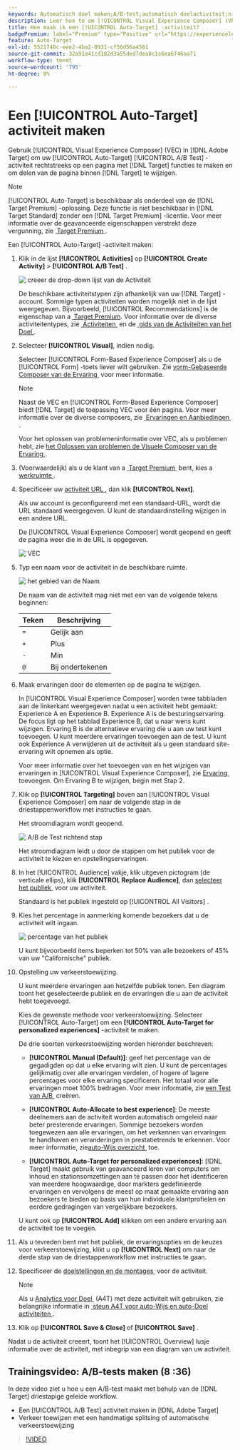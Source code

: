 ```yaml
---
keywords: Automatisch doel maken;A/B-test;automatisch doelactiviteit;nieuwe a/b-activiteit;automatisch doel;automatisch doel voor persoonlijke ervaringen;gepersonaliseerd;optimalisatie
description: Leer hoe te om [!UICONTROL Visual Experience Composer] (VEC) in  [!DNL Adobe Target]  te gebruiken om een [!UICONTROL Auto-Target] activiteit van de Test van A/B tot stand te brengen.
title: Hoe maak ik een [!UICONTROL Auto-Target] -activiteit?
badgePremium: label="Premium" type="Positive" url="https://experienceleague.adobe.com/docs/target/using/introduction/intro.html?lang=nl-NL#premium newtab=true" tooltip="Kijk wat er in Target Premium is opgenomen."
feature: Auto-Target
exl-id: 5521740c-eee2-4ba2-8931-cf56d56a4561
source-git-commit: 32a91a41cd182d3a55ded7dea8c1c6ea6f46aa71
workflow-type: tm+mt
source-wordcount: '795'
ht-degree: 0%

---
```


# Een [!UICONTROL Auto-Target] activiteit maken

Gebruik [!UICONTROL Visual Experience Composer] (VEC) in [!DNL Adobe Target] om uw [!UICONTROL Auto-Target] [!UICONTROL A/B Test] -activiteit rechtstreeks op een pagina met [!DNL Target] functies te maken en om delen van de pagina binnen [!DNL Target] te wijzigen.

>[!NOTE]
>
>[!UICONTROL Auto-Target] is beschikbaar als onderdeel van de [!DNL Target Premium] -oplossing. Deze functie is niet beschikbaar in [!DNL Target Standard] zonder een [!DNL Target Premium] -licentie. Voor meer informatie over de geavanceerde eigenschappen verstrekt deze vergunning, zie [&#x200B; Target Premium &#x200B;](/help/main/c-intro/intro.md).

Een [!UICONTROL Auto-Target] -activiteit maken:

1. Klik in de lijst **[!UICONTROL Activities]** op **[!UICONTROL Create Activity]** > **[!UICONTROL A/B Test]** .

   ![&#x200B; creeer de drop-down lijst van de Activiteit &#x200B;](/help/main/c-activities/t-test-ab/t-test-create-ab/assets/ab_select-new.png)

   De beschikbare activiteitstypen zijn afhankelijk van uw [!DNL Target] -account. Sommige typen activiteiten worden mogelijk niet in de lijst weergegeven. Bijvoorbeeld, [!UICONTROL Recommendations] is de eigenschap van a [&#x200B; Target Premium &#x200B;](/help/main/c-intro/intro.md#premium). Voor informatie over de diverse activiteitentypes, zie [&#x200B; Activiteiten &#x200B;](/help/main/c-activities/activities.md) en de [&#x200B; gids van de Activiteiten van het Doel &#x200B;](/help/main/c-activities/target-activities-guide.md).

1. Selecteer **[!UICONTROL Visual]**, indien nodig.

   Selecteer [!UICONTROL Form-Based Experience Composer] als u de [!UICONTROL Form] -toets liever wilt gebruiken. Zie [&#x200B; vorm-Gebaseerde Composer van de Ervaring &#x200B;](/help/main/c-experiences/form-experience-composer.md) voor meer informatie.

   >[!NOTE]
   >
   >Naast de VEC en [!UICONTROL Form-Based Experience Composer] biedt [!DNL Target] de toepassing VEC voor één pagina. Voor meer informatie over de diverse composers, zie [&#x200B; Ervaringen en Aanbiedingen &#x200B;](/help/main/c-experiences/experiences.md).
   >
   >Voor het oplossen van problemeninformatie over VEC, als u problemen hebt, zie [&#x200B; het Oplossen van problemen de Visuele Composer van de Ervaring &#x200B;](/help/main/c-experiences/c-visual-experience-composer/r-troubleshoot-composer/troubleshoot-composer.md).

1. (Voorwaardelijk) als u de klant van a [&#x200B; Target Premium &#x200B;](/help/main/c-intro/intro.md#premium) bent, kies a [&#x200B; werkruimte &#x200B;](/help/main/administrating-target/c-user-management/property-channel/property-channel.md).

1. Specificeer uw [&#x200B; activiteit URL &#x200B;](/help/main/c-activities/t-test-ab/t-test-create-ab/ab-activity-url.md), dan klik **[!UICONTROL Next]**.

   Als uw account is geconfigureerd met een standaard-URL, wordt die URL standaard weergegeven. U kunt de standaardinstelling wijzigen in een andere URL.

   De [!UICONTROL Visual Experience Composer] wordt geopend en geeft de pagina weer die in de URL is opgegeven.

   ![&#x200B; VEC &#x200B;](/help/main/c-activities/t-test-ab/t-test-create-ab/assets/vec-new.png)

1. Typ een naam voor de activiteit in de beschikbare ruimte.

   ![&#x200B; het gebied van de Naam &#x200B;](/help/main/c-activities/t-test-ab/t-test-create-ab/assets/ab_newname-new.png)

   De naam van de activiteit mag niet met een van de volgende tekens beginnen:

   | Teken | Beschrijving |
   |--- |--- |
   | `=` | Gelijk aan |
   | `+` | Plus |
   | `-` | Min |
   | `@` | Bij ondertekenen |

1. Maak ervaringen door de elementen op de pagina te wijzigen.

   In [!UICONTROL Visual Experience Composer] worden twee tabbladen aan de linkerkant weergegeven nadat u een activiteit hebt gemaakt: Experience A en Experience B. Experience A is de besturingservaring. De focus ligt op het tabblad Experience B, dat u naar wens kunt wijzigen. Ervaring B is de alternatieve ervaring die u aan uw test kunt toevoegen. U kunt meerdere ervaringen toevoegen aan de test. U kunt ook Experience A verwijderen uit de activiteit als u geen standaard site-ervaring wilt opnemen als optie.

   Voor meer informatie over het toevoegen van en het wijzigen van ervaringen in [!UICONTROL Visual Experience Composer], zie [&#x200B; Ervaring &#x200B;](/help/main/c-activities/t-test-ab/t-test-create-ab/ab-add-experience.md) toevoegen. Om Ervaring B te wijzigen, begin met Stap 2.

1. Klik op **[!UICONTROL Targeting]** boven aan [!UICONTROL Visual Experience Composer] om naar de volgende stap in de driestappenworkflow met instructies te gaan.

   Het stroomdiagram wordt geopend.

   ![&#x200B; A/B de Test richtend stap &#x200B;](/help/main/c-activities/t-test-ab/t-test-create-ab/assets/ab_flow-new.png)

   Het stroomdiagram leidt u door de stappen om het publiek voor de activiteit te kiezen en opstellingservaringen.

1. In het [!UICONTROL Audience] vakje, klik uitgeven pictogram (de verticale ellips), klik **[!UICONTROL Replace Audience]**, dan [&#x200B; selecteer het publiek &#x200B;](/help/main/c-activities/t-test-ab/t-test-create-ab/ab-audience.md) voor uw activiteit.

   Standaard is het publiek ingesteld op [!UICONTROL All Visitors] .

1. Kies het percentage in aanmerking komende bezoekers dat u de activiteit wilt ingaan.

   ![&#x200B; percentage van het publiek &#x200B;](/help/main/c-activities/t-test-ab/t-test-create-ab/assets/audperc-new.png)

   U kunt bijvoorbeeld items beperken tot 50% van alle bezoekers of 45% van uw &quot;Californische&quot; publiek.

1. Opstelling uw verkeerstoewijzing.

   U kunt meerdere ervaringen aan hetzelfde publiek tonen. Een diagram toont het geselecteerde publiek en de ervaringen die u aan de activiteit hebt toegevoegd.

   Kies de gewenste methode voor verkeerstoewijzing. Selecteer [!UICONTROL Auto-Target] om een **[!UICONTROL Auto-Target for personalized experiences]** -activiteit te maken.

   De drie soorten verkeerstoewijzing worden hieronder beschreven:

   * **[!UICONTROL Manual (Default)]**: geef het percentage van de gegadigden op dat u elke ervaring wilt zien. U kunt de percentages gelijkmatig over alle ervaringen verdelen, of hogere of lagere percentages voor elke ervaring specificeren. Het totaal voor alle ervaringen moet 100% bedragen. Voor meer informatie, zie [&#x200B; een Test van A/B &#x200B;](/help/main/c-activities/t-test-ab/t-test-create-ab/test-create-ab.md) creëren.

   * **[!UICONTROL Auto-Allocate to best experience]**: De meeste deelnemers aan de activiteit worden automatisch omgeleid naar beter presterende ervaringen. Sommige bezoekers worden toegewezen aan alle ervaringen, om het verkennen van ervaringen te handhaven en veranderingen in prestatietrends te erkennen. Voor meer informatie, zie [&#x200B; auto-Wijs overzicht &#x200B;](/help/main/c-activities/automated-traffic-allocation/automated-traffic-allocation.md) toe.

   * **[!UICONTROL Auto-Target for personalized experiences]**: [!DNL Target] maakt gebruik van geavanceerd leren van computers om inhoud en stationsomzettingen aan te passen door het identificeren van meerdere hoogwaardige, door markters gedefinieerde ervaringen en vervolgens de meest op maat gemaakte ervaring aan bezoekers te bieden op basis van hun individuele klantprofielen en eerdere gedragingen van vergelijkbare bezoekers.

   U kunt ook op **[!UICONTROL Add]** klikken om een andere ervaring aan de activiteit toe te voegen.

1. Als u tevreden bent met het publiek, de ervaringsopties en de keuzes voor verkeerstoewijzing, klikt u op **[!UICONTROL Next]** om naar de derde stap van de driestappenworkflow met instructies te gaan.

1. Specificeer de [&#x200B; doelstellingen en de montages &#x200B;](/help/main/c-activities/t-test-ab/t-test-create-ab/ab-goals-and-settings.md) voor de activiteit.

   >[!NOTE]
   >
   >Als u [&#x200B; Analytics voor Doel &#x200B;](/help/main/c-integrating-target-with-mac/a4t/a4t.md) (A4T) met deze activiteit wilt gebruiken, zie belangrijke informatie in [&#x200B; steun A4T voor auto-Wijs en auto-Doel activiteiten &#x200B;](/help/main/c-integrating-target-with-mac/a4t/a4t-at-aa.md).

1. Klik op **[!UICONTROL Save & Close]** of **[!UICONTROL Save]** .

Nadat u de activiteit creeert, toont het [!UICONTROL Overview] lusje informatie over de activiteit, met inbegrip van een diagram van uw activiteit.

## Trainingsvideo: A/B-tests maken (8 :36)

In deze video ziet u hoe u een A/B-test maakt met behulp van de [!DNL Target] driestapige geleide workflow.

* Een [!UICONTROL A/B Test] activiteit maken in [!DNL Adobe Target]
* Verkeer toewijzen met een handmatige splitsing of automatische verkeerstoewijzing

>[!VIDEO](https://video.tv.adobe.com/v/17391)

